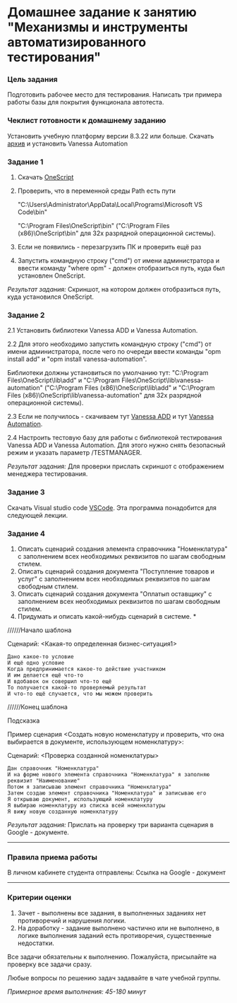 # Домашнее задание к занятию "Механизмы и инструменты автоматизированного тестирования"

### Цель задания

Подготовить рабочее место для тестирования.
Написать три примера работы базы для покрытия функционала автотеста.

### Чеклист готовности к домашнему заданию
Установить учебную платформу версии 8.3.22 или больше.
Скачать [архив](https://drive.google.com/file/d/1QnZ3fnGMaH7Uueg55w1jTK5fUyipZdEF/view?usp=share_link) и установить Vanessa Automation 

### Задание 1

1. Скачать [OneScript](https://oscript.io/downloads)

2. Проверить, что в переменной среды Path есть пути

   "C:\Users\Administrator\AppData\Local\Programs\Microsoft VS Code\bin"
    
   "C:\Program Files\OneScript\bin" ("C:\Program Files (x86)\OneScript\bin" для 32х разрядной операционной системы). 

3. Если не появились - перезагрузить ПК и проверить ещё раз

4. Запустить командную строку ("cmd") от имени администратора и ввести команду "where opm" - должен отобразиться путь, куда был установлен OneScript.


*Результат задания:* 
Скриншот, на котором должен отобразиться путь, куда установился OneScript.


### Задание 2
2.1 Установить библиотеки Vanessa ADD и Vanessa Automation. 

2.2 Для этого необходимо запустить командную строку ("cmd") от имени администратора, после чего по очереди ввести команды "opm install add" и "opm install vanessa-automation". 

Библиотеки должны установиться по умолчанию тут: "C:\Program Files\OneScript\lib\add" и "C:\Program Files\OneScript\lib\vanessa-automation" ("C:\Program Files (x86)\OneScript\lib\add" и "C:\Program Files (x86)\OneScript\lib\vanessa-automation" для 32х разрядной операционной системы). 

2.3 Если не получилось - скачиваем тут [Vanessa ADD](https://github.com/vanessa-opensource/add/releases) и тут [Vanessa Automation](https://pr-mex.github.io/vanessa-automation/dev/).

2.4 Настроить тестовую базу для работы с библиотекой тестирования Vanessa ADD и Vanessa Automation. Для этого нужно снять безопасный режим и указать параметр /TESTMANAGER.

*Результат задания:* 
Для проверки прислать скриншот с отображением  менеджера тестирования.

### Задание 3
Скачать Visual studio code [VSCode](https://code.visualstudio.com/download). 
Эта программа понадобится для следующей лекции.


### Задание 4
1. Описать сценарий создания элемента справочника "Номенклатура" с заполнением всех необходимых реквизитов по шагам свободным стилем.
2. Описать сценарий создания документа "Поступление товаров и услуг" с заполнением всех необходимых реквизитов по шагам свободным стилем.
3. Описать сценарий создания документа "Оплатып оставщику" с заполнением всех необходимых реквизитов по шагам свободным стилем.
4. Придумать и описать какой-нибудь сценарий в системе. *


//////Начало шаблона 

Сценарий: <Какая-то определенная бизнес-ситуация1>

	Дано какое-то условие
	И ещё одно условие
	Когда предпринимается какое-то действие участником
	И им делается ещё что-то
	И вдобавок он совершил что-то ещё
	То получается какой-то проверяемый результат
	И что-то ещё случается, что мы можем проверить

  
//////Конец шаблона 

Подсказка

Пример сценария <Создать новую номенклатуру и проверить, что она выбирается в документе, использующем номенклатуру>:
	
Сценарий: <Проверка созданной номенклатуры>

	Дан справочник "Номенклатура"
	И на форме нового элемента справочника "Номенклатура" я заполняю реквизит "Наименование"
	Потом я записываю элемент справочника "Номенклатура"
	Затем создаю элемент справочника "Номенклатура" и записываю его
	Я открываю документ, использующий номенклатуру
	Я выбираю номенклатуру из списка всей номенклатуры
	Я вижу новую созданную номенклатуру
	
*Результат задания:* 
Прислать на проверку три варианта сценария в Google - документе.


------

### Правила приема работы

В личном кабинете студента отправлены:
Ссылка на Google - документ


------
### Критерии оценки

1. Зачет - выполнены все задания, в выполненных заданиях нет противоречий и нарушения логики. 
2. На доработку - задание выполнено частично или не выполнено, в логике выполнения заданий есть противоречия, существенные недостатки.

Все задачи обязательны к выполнению. Пожалуйста, присылайте на проверку все задачи сразу.

Любые вопросы по решению задач задавайте в чате учебной группы.

*Примерное время выполнения: 45-180 минут*

